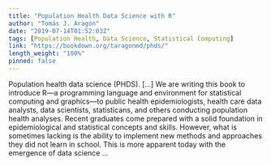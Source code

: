 ```yaml
---
title: "Population Health Data Science with R"
author: "Tomás J. Aragón"
date: "2019-07-14T01:52:03Z"
tags: [Population Health, Data Science, Statistical Computing]
link: "https://bookdown.org/taragonmd/phds/"
length_weight: "100%"
pinned: false
---
```


Population health data science (PHDS). [...] We are writing this book to introduce R—a programming language and
environment for statistical computing and graphics—to public health
epidemiologists, health care data analysts, data scientists,
statisticans, and others conducting population health analyses.
Recent graduates come prepared with a solid foundation in
epidemiological and statistical concepts and skills. However, what is
sometimes lacking is the ability to implement new methods and
approaches they did not learn in school. This is more apparent today
with the emergence of data science ...
